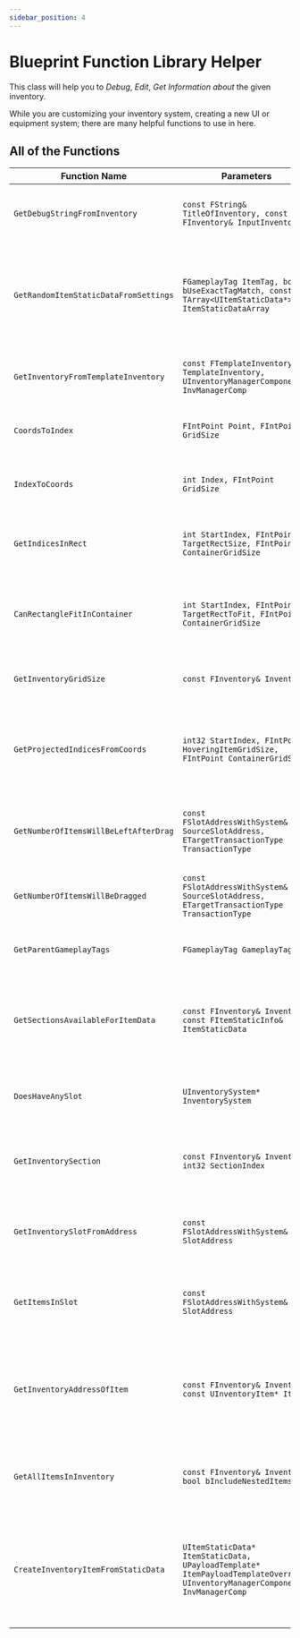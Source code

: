 ```yaml
---
sidebar_position: 4
---
```


# Blueprint Function Library Helper

This class will help you to *Debug*, *Edit*, *Get Information about* the given inventory.

While you are customizing your inventory system, creating a new UI or equipment system; there are many helpful functions to use in here.

## All of the Functions

| Function Name | Parameters | Return | Description |
| --- | --- | --- | --- |
| `GetDebugStringFromInventory` | `const FString& TitleOfInventory, const FInventory& InputInventory` | `FString` | Returns a debug string for the given inventory. |
| `GetRandomItemStaticDataFromSettings` | `FGameplayTag ItemTag, bool bUseExactTagMatch, const TArray<UItemStaticData*>& ItemStaticDataArray` | `UItemStaticData*` | Returns a random item static data from the settings array that matches the given tag. |
| `GetInventoryFromTemplateInventory` | `const FTemplateInventory& TemplateInventory, UInventoryManagerComponent* InvManagerComp` | `FInventory` | Creates an inventory from the template inventory. |
| `CoordsToIndex` | `FIntPoint Point, FIntPoint GridSize` | `int32` | Returns the index of the given point in the grid. |
| `IndexToCoords` | `int Index, FIntPoint GridSize` | `FIntPoint` | Returns the coordinates of the given index in the grid. |
| `GetIndicesInRect` | `int StartIndex, FIntPoint TargetRectSize, FIntPoint ContainerGridSize` | `TArray<int32>` | Returns the indices of the rectangle in the grid. |
| `CanRectangleFitInContainer` | `int StartIndex, FIntPoint TargetRectToFit, FIntPoint ContainerGridSize` | `bool` | Checks if the given rectangle can fit in the container grid. |
| `GetInventoryGridSize` | `const FInventory& Inventory` | `FIntPoint` | Returns the size of the inventory grid. |
| `GetProjectedIndicesFromCoords` | `int32 StartIndex, FIntPoint HoveringItemGridSize, FIntPoint ContainerGridSize` | `TArray<int32>` | Returns the projected indices of the hovering item in the container grid. |
| `GetNumberOfItemsWillBeLeftAfterDrag` | `const FSlotAddressWithSystem& SourceSlotAddress, ETargetTransactionType TransactionType` | `int32` | Returns the number of items that will be left after a drag operation. |
| `GetNumberOfItemsWillBeDragged` | `const FSlotAddressWithSystem& SourceSlotAddress, ETargetTransactionType TransactionType` | `int32` | Returns the number of items that will be dragged. |
| `GetParentGameplayTags` | `FGameplayTag GameplayTag` | `TArray<FGameplayTag>` | Returns the parent tags of the given tag. |
| `GetSectionsAvailableForItemData` | `const FInventory& Inventory, const FItemStaticInfo& ItemStaticData` | `TArray<int32>` | Returns the indexes of the sections that can hold the given item static data. |
| `DoesHaveAnySlot` | `UInventorySystem* InventorySystem` | `bool` | Checks if the inventory has any slots. |
| `GetInventorySection` | `const FInventory& Inventory, int32 SectionIndex` | `FInventorySection` | Returns the inventory section that matches the given index. |
| `GetInventorySlotFromAddress` | `const FSlotAddressWithSystem& SlotAddress` | `FInventorySlot` | Returns the inventory slot that matches the given address. |
| `GetItemsInSlot` | `const FSlotAddressWithSystem& SlotAddress` | `TArray<UInventoryItem*>` | Returns the items in the slot that matches the given address. |
| `GetInventoryAddressOfItem` | `const FInventory& Inventory, const UInventoryItem* Item` | `FSlotAddress` | Returns the address of the item if the given inventory item is in the inventory system. |
| `GetAllItemsInInventory` | `const FInventory& Inventory, bool bIncludeNestedItems` | `TArray<UInventoryItem*>` | Returns all the items that are in the inventory system. |
| `CreateInventoryItemFromStaticData` | `UItemStaticData* ItemStaticData, UPayloadTemplate* ItemPayloadTemplateOverride, UInventoryManagerComponent* InvManagerComp` | `UInventoryItem*` | Creates a new inventory item from the given static data and payload template override. |